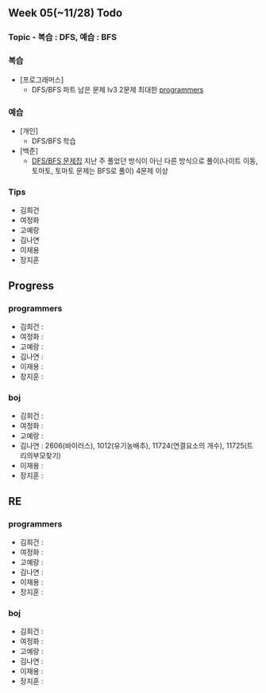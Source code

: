
## Week 05(~11/28) Todo
### Topic - 복습 : DFS, 예습 : BFS

### 복습

- [프로그래머스]
	- DFS/BFS 파트 남은 문제 lv3 2문제 최대한 [programmers](https://programmers.co.kr/learn/courses/30/parts/12421)

### 예습

- [개인]
	- DFS/BFS 학습
- [백준]
	- [DFS/BFS 문제집](https://www.acmicpc.net/workbook/view/5934) 지난 주 풀었던 방식이 아닌 다른 방식으로 풀이(나이트 이동, 토마토, 토마토 문제는 BFS로 풀이) 4문제 이상



### Tips

- 김희건
- 여정화
- 고예랑
- 김나연
- 이재용
- 장지훈


## Progress

### programmers
- 김희건 : 
- 여정화 :
- 고예랑 :
- 김나연 : 
- 이재용 :
- 장지훈 :

### boj
- 김희건 :
- 여정화 : 
- 고예랑 :
- 김나연 : 2606(바이러스), 1012(유기농배추), 11724(연결요소의 개수), 11725(트리의부모찾기)
- 이재용 :
- 장지훈 :


## RE

### programmers
- 김희건 : 
- 여정화 :
- 고예랑 :
- 김나연 : 
- 이재용 :
- 장지훈 : 

### boj
- 김희건 : 
- 여정화 : 
- 고예랑 :
- 김나연 : 
- 이재용 :
- 장지훈 :








